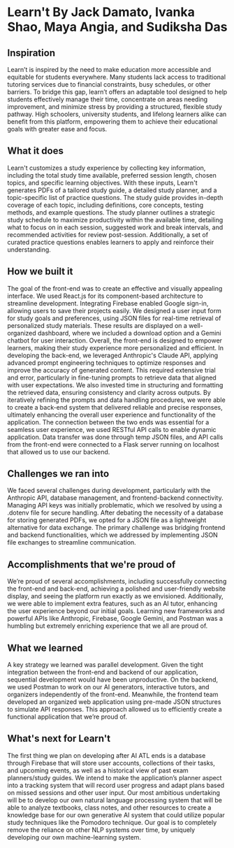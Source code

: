 # Learn't By Jack Damato, Ivanka Shao, Maya Angia, and Sudiksha Das

## Inspiration
Learn’t is inspired by the need to make education more accessible and equitable for students everywhere. Many students lack access to traditional tutoring services due to financial constraints, busy schedules, or other barriers. To bridge this gap, learn’t offers an adaptable tool designed to help students effectively manage their time, concentrate on areas needing improvement, and minimize stress by providing a structured, flexible study pathway. High schoolers, university students, and lifelong learners alike can benefit from this platform, empowering them to achieve their educational goals with greater ease and focus.
## What it does
Learn't customizes a study experience by collecting key information, including the total study time available, preferred session length, chosen topics, and specific learning objectives. With these inputs, Learn't generates PDFs of a tailored study guide, a detailed study planner, and a topic-specific list of practice questions. The study guide provides in-depth coverage of each topic, including definitions, core concepts, testing methods, and example questions. The study planner outlines a strategic study schedule to maximize productivity within the available time, detailing what to focus on in each session, suggested work and break intervals, and recommended activities for review post-session. Additionally, a set of curated practice questions enables learners to apply and reinforce their understanding.
## How we built it
The goal of the front-end was to create an effective and visually appealing interface.  We used React.js for its component-based architecture to streamline development. Integrating Firebase enabled Google sign-in, allowing users to save their projects easily. We designed a user input form for study goals and preferences, using JSON files for real-time retrieval of personalized study materials. These results are displayed on a well-organized dashboard, where we included a download option and a Gemini chatbot for user interaction. Overall, the front-end is designed to empower learners, making their study experience more personalized and efficient.
In developing the back-end, we leveraged Anthropic's Claude API, applying advanced prompt engineering techniques to optimize responses and improve the accuracy of generated content. This required extensive trial and error, particularly in fine-tuning prompts to retrieve data that aligned with user expectations. We also invested time in structuring and formatting the retrieved data, ensuring consistency and clarity across outputs. By iteratively refining the prompts and data handling procedures, we were able to create a back-end system that delivered reliable and precise responses, ultimately enhancing the overall user experience and functionality of the application.
The connection between the two ends was essential for a seamless user experience, we used RESTful API calls to enable dynamic application. Data transfer was done through temp JSON files, and API calls from the front-end were connected to a Flask server running on localhost that allowed us to use our backend.
## Challenges we ran into
We faced several challenges during development, particularly with the Anthropic API, database management, and frontend-backend connectivity. Managing API keys was initially problematic, which we resolved by using a .dotenv file for secure handling. After debating the necessity of a database for storing generated PDFs, we opted for a JSON file as a lightweight alternative for data exchange. The primary challenge was bridging frontend and backend functionalities, which we addressed by implementing JSON file exchanges to streamline communication.
## Accomplishments that we're proud of
We’re proud of several accomplishments, including successfully connecting the front-end and back-end, achieving a polished and user-friendly website display, and seeing the platform run exactly as we envisioned. Additionally, we were able to implement extra features, such as an AI tutor, enhancing the user experience beyond our initial goals. Learning new frameworks and powerful APIs like Anthropic, Firebase, Google Gemini, and Postman was a humbling but extremely enriching experience that we all are proud of.
## What we learned
A key strategy we learned was parallel development. Given the tight integration between the front-end and backend of our application, sequential development would have been unproductive. On the backend, we used Postman to work on our AI generators, interactive tutors, and organizers independently of the front-end. Meanwhile, the frontend team developed an organized web application using pre-made JSON structures to simulate API responses. This approach allowed us to efficiently create a functional application that we’re proud of.
## What's next for Learn't
The first thing we plan on developing after AI ATL ends is a database through Firebase that will store user accounts, collections of their tasks, and upcoming events, as well as a historical view of past exam planners/study guides. We intend to make the application’s planner aspect into a tracking system that will record user progress and adapt plans based on missed sessions and other user input. Our most ambitious undertaking will be to develop our own natural language processing system that will be able to analyze textbooks, class notes, and other resources to create a knowledge base for our own generative AI system that could utilize popular study techniques like the Pomodoro technique. Our goal is to completely remove the reliance on other NLP systems over time, by uniquely developing our own machine-learning system. 

